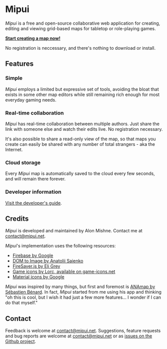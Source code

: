 # Mipui

*Mipui* is a free and open-source collaborative web application for creating, editing and viewing grid-based maps for tabletop or role-playing games.

**[Start creating a map now!](http://www.mipui.net/app)**

No registration is neccessary, and there's nothing to download or install.

## Features

### Simple

*Mipui* employs a limited but expressive set of tools, avoiding the bloat that exists in some other map editors while still remaining rich enough for most everyday gaming needs.

### Real-time collaboration

*Mipui* has real-time collaboration between multiple authors.
Just share the link with someone else and watch their edits live.
No registration necessary.

It's also possible to share a read-only view of the map, so that maps you create can easily be shared with any number of total strangers - aka the Internet.

### Cloud storage

Every *Mipui* map is automatically saved to the cloud every few seconds, and will remain there forever.

### Developer information

[Visit the developer's guide](/docs/developer_guide).

## Credits

*Mipui* is developed and maintained by Alon Mishne.
Contact me at [contact@mipui.net](mailto:contact@mipui.net).

*Mipui*'s implementation uses the following resources:

* [Firebase by Google](firebase.google.com)
* [DOM to Image by Anatolii Saienko](https://github.com/tsayen/dom-to-image)
* [FireSaver.js by Eli Grey](https://github.com/eligrey/FileSaver.js)
* [Game icons by Lorc, available on game-icons.net](game-icons.net)
* [Material icons by Google](https://material.io/icons/)

*Mipui* was inspired by many things, but first and foremost is [ANAmap by Sébastien Bénard](http://deepnight.net/tools/tabletop-rpg-map-editor/).
In fact, *Mipui* started from me using his app and thinking "oh this is cool, but I wish it had just a few more features... I wonder if I can do that myself."

## Contact

Feedback is welcome at [contact@mipui.net](mailto:contact@mipui.net).
Suggestions, feature requests and bug reports are welcome at [contact@mipui.net](mailto:contact@mipui.net) or as [issues on the Github project](https://github.com/amishne/mipui/issues).